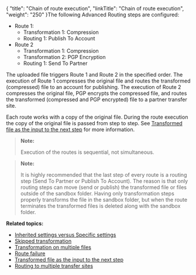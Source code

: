 {
    "title": "Chain of route execution",
    "linkTitle": "Chain of route execution",
    "weight": "250"
}The following <span class="mc-variable my_project_variables.Advanced_Routing variable">Advanced Routing</span> steps are configured:

-   Route 1:
    -   Transformation 1: Compression
    -   Routing 1: Publish To Account
-   Route 2
    -   Transformation 1: Compression
    -   Transformation 2: PGP Encryption
    -   Routing 1: Send To Partner

The uploaded file triggers Route 1 and Route 2 in the specified order. The execution of Route 1 compresses the original file and routes the transformed (compressed) file to an account for publishing. The execution of Route 2 compresses the original file, PGP encrypts the compressed file, and routes the transformed (compressed and PGP encrypted) file to a partner transfer site.

Each route works with a copy of the original file. During the route execution the copy of the original file is passed from step to step. See <a href="#" class="MCXref xref">Transformed file as the input to the next step</a> for more information.

> **Note:**
>
> Execution of the routes is sequential, not simultaneous.

> **Note:**
>
> It is highly recommended that the last step of every route is a routing step (Send To Partner or Publish To Account). The reason is that only routing steps can move (send or publish) the transformed file or files outside of the sandbox folder. Having only transformation steps properly transforms the file in the sandbox folder, but when the route terminates the transformed files is deleted along with the sandbox folder.

**Related topics:**

-   <a href="../c_st_inherited_versus_specific" class="MCXref xref">Inherited settings versus Specific settings</a>
-   <a href="../c_st_skipped_transformation" class="MCXref xref">Skipped transformation</a>
-   <a href="../c_st_transformation_on_multiple_files" class="MCXref xref">Transformation on multiple files</a>
-   <a href="../c_st_route_failure" class="MCXref xref">Route failure</a>
-   <a href="#" class="MCXref xref">Transformed file as the input to the next step</a>
-   <a href="../c_st_routing_to_multiple_transfer_sites" class="MCXref xref">Routing to multiple transfer sites</a>
